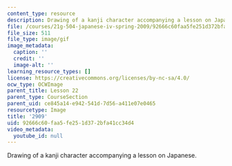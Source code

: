 ```yaml
---
content_type: resource
description: Drawing of a kanji character accompanying a lesson on Japanese.
file: /courses/21g-504-japanese-iv-spring-2009/92666c60faa5fe251d372bfa41cc34d4_2909.gif
file_size: 511
file_type: image/gif
image_metadata:
  caption: ''
  credit: ''
  image-alt: ''
learning_resource_types: []
license: https://creativecommons.org/licenses/by-nc-sa/4.0/
ocw_type: OCWImage
parent_title: Lesson 22
parent_type: CourseSection
parent_uid: ce845a14-e942-541d-7d56-a411e07e0465
resourcetype: Image
title: '2909'
uid: 92666c60-faa5-fe25-1d37-2bfa41cc34d4
video_metadata:
  youtube_id: null
---
```

Drawing of a kanji character accompanying a lesson on Japanese.